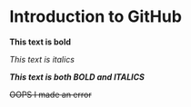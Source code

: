 # Introduction to GitHub

**This text is bold**

_This text is italics_

***This text is both BOLD and ITALICS***

~~OOPS I made an error~~

